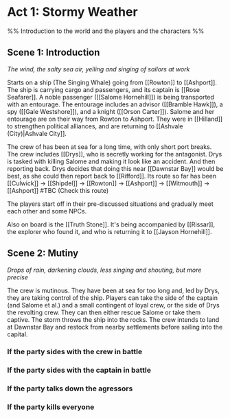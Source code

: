 # Act 1: Stormy Weather

%% Introduction to the world and the players and the characters %%

## Scene 1: Introduction

*The wind, the salty sea air, yelling and singing of sailors at work*

Starts on a ship (The Singing Whale) going from [[Rowton]] to [[Ashport]]. The ship is carrying cargo and passengers, and its captain is [[Rose Seafarer]]. A noble passenger ([[Salome Hornehill]]) is being transported with an entourage. The entourage includes an advisor ([[Bramble Hawk]]), a spy ([[Gale Westshore]]), and a knight ([[Orson Carter]]). Salome and her entourage are on their way from Rowton to Ashport. They were in [[Hilland]] to strengthen political alliances, and are returning to [[Ashvale (City)|Ashvale City]].

The crew of has been at sea for a long time, with only short port breaks. The crew includes [[Drys]], who is secretly working for the antagonist. Drys is tasked with killing Salome and making it look like an accident. And then reporting back. Drys decides that doing this near [[Dawnstar Bay]] would be best, as she could then report back to [[Rifford]]. Its route so far has been [[Culwick]] -> [[Shipdel]] -> [[Rowton]] -> [[Ashport]] -> [[Witmouth]] -> [[Ashport]] #TBC (Check this route)

The players start off in their pre-discussed situations and gradually meet each other and some NPCs.

Also on board is the [[Truth Stone]]. It's being accompanied by [[Rissar]], the explorer who found it, and who is returning it to [[Jayson Hornehill]].

## Scene 2: Mutiny

*Drops of rain, darkening clouds, less singing and shouting, but more precise*

The crew is mutinous. They have been at sea for too long and, led by Drys, they are taking control of the ship. Players can take the side of the captain (and Salome et al.) and a small contingent of loyal crew, or the side of Drys the revolting crew. They can then either rescue Salome or take them captive. The storm throws the ship into the rocks. The crew intends to land at Dawnstar Bay and restock from nearby settlements before sailing into the capital.

### If the party sides with the crew in battle
### If the party sides with the captain in battle
### If the party talks down the agressors
### If the party kills everyone

